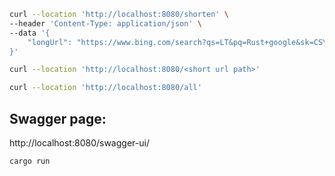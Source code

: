 ```bash
curl --location 'http://localhost:8080/shorten' \
--header 'Content-Type: application/json' \
--data '{
    "longUrl": "https://www.bing.com/search?qs=LT&pq=Rust+google&sk=CSYN1&sc=16-11&q=rust+google&cvid=a826e335a74f4217898d8dae1a259447&gs_lcrp=EgRlZGdlKgYIABAAGEAyBggAEAAYQDIGCAEQRRg5MgYIAhAAGEAyBggDEAAYQDIGCAQQABhAMgYIBRAAGEAyBggGEAAYQDIGCAcQABhAMgYICBAAGEDSAQgxNzk4ajBqNKgCCLACAQ&FORM=ANAB01&PC=U531"
}'
```

```bash
curl --location 'http://localhost:8080/<short url path>'
```

```bash
curl --location 'http://localhost:8080/all'
```

## Swagger page:
http://localhost:8080/swagger-ui/

```bash
cargo run
```